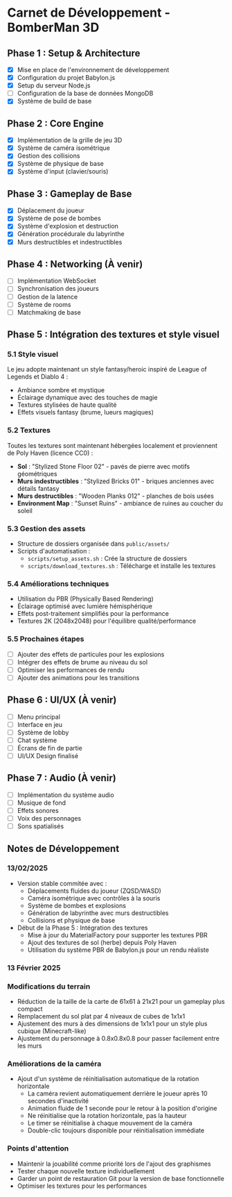 # Carnet de Développement - BomberMan 3D

## Phase 1 : Setup & Architecture 
- [x] Mise en place de l'environnement de développement
- [x] Configuration du projet Babylon.js
- [x] Setup du serveur Node.js
- [ ] Configuration de la base de données MongoDB
- [x] Système de build de base

## Phase 2 : Core Engine 
- [x] Implémentation de la grille de jeu 3D
- [x] Système de caméra isométrique
- [x] Gestion des collisions
- [x] Système de physique de base
- [x] Système d'input (clavier/souris)

## Phase 3 : Gameplay de Base 
- [x] Déplacement du joueur
- [x] Système de pose de bombes
- [x] Système d'explosion et destruction
- [x] Génération procédurale du labyrinthe
- [x] Murs destructibles et indestructibles

## Phase 4 : Networking (À venir)
- [ ] Implémentation WebSocket
- [ ] Synchronisation des joueurs
- [ ] Gestion de la latence
- [ ] Système de rooms
- [ ] Matchmaking de base

## Phase 5 : Intégration des textures et style visuel

### 5.1 Style visuel
Le jeu adopte maintenant un style fantasy/heroic inspiré de League of Legends et Diablo 4 :
- Ambiance sombre et mystique
- Éclairage dynamique avec des touches de magie
- Textures stylisées de haute qualité
- Effets visuels fantasy (brume, lueurs magiques)

### 5.2 Textures
Toutes les textures sont maintenant hébergées localement et proviennent de Poly Haven (licence CC0) :
- **Sol** : "Stylized Stone Floor 02" - pavés de pierre avec motifs géométriques
- **Murs indestructibles** : "Stylized Bricks 01" - briques anciennes avec détails fantasy
- **Murs destructibles** : "Wooden Planks 012" - planches de bois usées
- **Environment Map** : "Sunset Ruins" - ambiance de ruines au coucher du soleil

### 5.3 Gestion des assets
- Structure de dossiers organisée dans `public/assets/`
- Scripts d'automatisation :
  - `scripts/setup_assets.sh` : Crée la structure de dossiers
  - `scripts/download_textures.sh` : Télécharge et installe les textures

### 5.4 Améliorations techniques
- Utilisation du PBR (Physically Based Rendering)
- Éclairage optimisé avec lumière hémisphérique
- Effets post-traitement simplifiés pour la performance
- Textures 2K (2048x2048) pour l'équilibre qualité/performance

### 5.5 Prochaines étapes
- [ ] Ajouter des effets de particules pour les explosions
- [ ] Intégrer des effets de brume au niveau du sol
- [ ] Optimiser les performances de rendu
- [ ] Ajouter des animations pour les transitions

## Phase 6 : UI/UX (À venir)
- [ ] Menu principal
- [ ] Interface en jeu
- [ ] Système de lobby
- [ ] Chat système
- [ ] Écrans de fin de partie
- [ ] UI/UX Design finalisé

## Phase 7 : Audio (À venir)
- [ ] Implémentation du système audio
- [ ] Musique de fond
- [ ] Effets sonores
- [ ] Voix des personnages
- [ ] Sons spatialisés

## Notes de Développement

### 13/02/2025
- Version stable commitée avec :
  - Déplacements fluides du joueur (ZQSD/WASD)
  - Caméra isométrique avec contrôles à la souris
  - Système de bombes et explosions
  - Génération de labyrinthe avec murs destructibles
  - Collisions et physique de base
- Début de la Phase 5 : Intégration des textures
  - Mise à jour du MaterialFactory pour supporter les textures PBR
  - Ajout des textures de sol (herbe) depuis Poly Haven
  - Utilisation du système PBR de Babylon.js pour un rendu réaliste

### 13 Février 2025

### Modifications du terrain
- Réduction de la taille de la carte de 61x61 à 21x21 pour un gameplay plus compact
- Remplacement du sol plat par 4 niveaux de cubes de 1x1x1
- Ajustement des murs à des dimensions de 1x1x1 pour un style plus cubique (Minecraft-like)
- Ajustement du personnage à 0.8x0.8x0.8 pour passer facilement entre les murs

### Améliorations de la caméra
- Ajout d'un système de réinitialisation automatique de la rotation horizontale
  - La caméra revient automatiquement derrière le joueur après 10 secondes d'inactivité
  - Animation fluide de 1 seconde pour le retour à la position d'origine
  - Ne réinitialise que la rotation horizontale, pas la hauteur
  - Le timer se réinitialise à chaque mouvement de la caméra
  - Double-clic toujours disponible pour réinitialisation immédiate

### Points d'attention
- Maintenir la jouabilité comme priorité lors de l'ajout des graphismes
- Tester chaque nouvelle texture individuellement
- Garder un point de restauration Git pour la version de base fonctionnelle
- Optimiser les textures pour les performances
